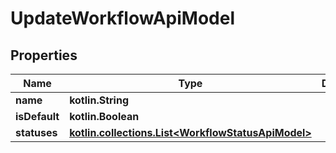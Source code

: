 
# UpdateWorkflowApiModel

## Properties
| Name | Type | Description | Notes |
| ------------ | ------------- | ------------- | ------------- |
| **name** | **kotlin.String** |  |  |
| **isDefault** | **kotlin.Boolean** |  |  |
| **statuses** | [**kotlin.collections.List&lt;WorkflowStatusApiModel&gt;**](WorkflowStatusApiModel.md) |  |  |



